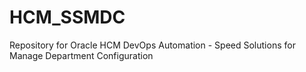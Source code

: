# HCM_SSMDC
Repository for Oracle HCM DevOps Automation - Speed Solutions for Manage Department Configuration
